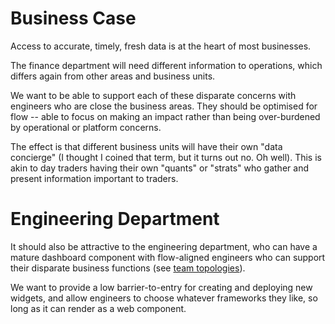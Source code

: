 # Business Case

Access to accurate, timely, fresh data is at the heart of most businesses. 

The finance department will need different information to operations, which differs again from other areas and business units.

We want to be able to support each of these disparate concerns with engineers who are close the business areas. They should be optimised for flow -- able to focus on making an impact rather than being over-burdened by operational or platform concerns.

The effect is that different business units will have their own "data concierge" (I thought I coined that term, but it turns out no. Oh well). This is akin to day traders having their own "quants" or "strats" who gather and present information important to traders.

# Engineering Department

It should also be attractive to the engineering department, who can have a mature dashboard component with flow-aligned engineers who can support their disparate business functions (see [team topologies](https://teamtopologies.com/)).

We want to provide a low barrier-to-entry for creating and deploying new widgets, and allow engineers to choose whatever frameworks they like, so long as it can render as a web component.
